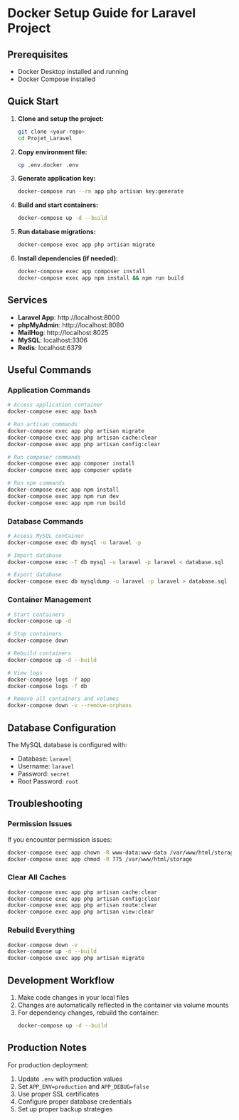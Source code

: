 # Docker Setup Guide for Laravel Project

## Prerequisites
- Docker Desktop installed and running
- Docker Compose installed

## Quick Start

1. **Clone and setup the project:**
   ```bash
   git clone <your-repo>
   cd Projet_Laravel
   ```

2. **Copy environment file:**
   ```bash
   cp .env.docker .env
   ```

3. **Generate application key:**
   ```bash
   docker-compose run --rm app php artisan key:generate
   ```

4. **Build and start containers:**
   ```bash
   docker-compose up -d --build
   ```

5. **Run database migrations:**
   ```bash
   docker-compose exec app php artisan migrate
   ```

6. **Install dependencies (if needed):**
   ```bash
   docker-compose exec app composer install
   docker-compose exec app npm install && npm run build
   ```

## Services

- **Laravel App**: http://localhost:8000
- **phpMyAdmin**: http://localhost:8080
- **MailHog**: http://localhost:8025
- **MySQL**: localhost:3306
- **Redis**: localhost:6379

## Useful Commands

### Application Commands
```bash
# Access application container
docker-compose exec app bash

# Run artisan commands
docker-compose exec app php artisan migrate
docker-compose exec app php artisan cache:clear
docker-compose exec app php artisan config:clear

# Run composer commands
docker-compose exec app composer install
docker-compose exec app composer update

# Run npm commands
docker-compose exec app npm install
docker-compose exec app npm run dev
docker-compose exec app npm run build
```

### Database Commands
```bash
# Access MySQL container
docker-compose exec db mysql -u laravel -p

# Import database
docker-compose exec -T db mysql -u laravel -p laravel < database.sql

# Export database
docker-compose exec db mysqldump -u laravel -p laravel > database.sql
```

### Container Management
```bash
# Start containers
docker-compose up -d

# Stop containers
docker-compose down

# Rebuild containers
docker-compose up -d --build

# View logs
docker-compose logs -f app
docker-compose logs -f db

# Remove all containers and volumes
docker-compose down -v --remove-orphans
```

## Database Configuration

The MySQL database is configured with:
- Database: `laravel`
- Username: `laravel`
- Password: `secret`
- Root Password: `root`

## Troubleshooting

### Permission Issues
If you encounter permission issues:
```bash
docker-compose exec app chown -R www-data:www-data /var/www/html/storage
docker-compose exec app chmod -R 775 /var/www/html/storage
```

### Clear All Caches
```bash
docker-compose exec app php artisan cache:clear
docker-compose exec app php artisan config:clear
docker-compose exec app php artisan route:clear
docker-compose exec app php artisan view:clear
```

### Rebuild Everything
```bash
docker-compose down -v
docker-compose up -d --build
docker-compose exec app php artisan migrate
```

## Development Workflow

1. Make code changes in your local files
2. Changes are automatically reflected in the container via volume mounts
3. For dependency changes, rebuild the container:
   ```bash
   docker-compose up -d --build
   ```

## Production Notes

For production deployment:
1. Update `.env` with production values
2. Set `APP_ENV=production` and `APP_DEBUG=false`
3. Use proper SSL certificates
4. Configure proper database credentials
5. Set up proper backup strategies